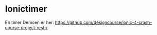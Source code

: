 # Ionictimer
En timer
Demoen er her: https://github.com/designcourse/ionic-4-crash-course-project-restrr

